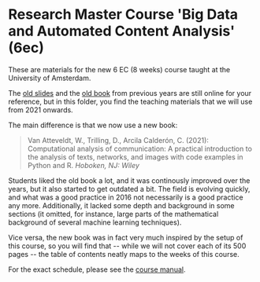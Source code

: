 # Research Master Course 'Big Data and Automated Content Analysis' (6ec)

These are materials for the new 6 EC (8 weeks) course taught at the University of Amsterdam.

The [old slides](https://github.com/damian0604/bdaca/tree/master/rm-course-1) and the [old book](https://github.com/damian0604/bdaca/tree/master/book) from previous years are still online for your reference, but in this folder, you find the teaching materials that we will use from 2021 onwards.

The main difference is that we now use a new book:
> Van Atteveldt, W., Trilling, D., Arcila Calderón, C. (2021): Computational analysis of communication: A practical introduction to the analysis of texts, networks, and images with code examples in Python and R. *Hoboken, NJ: Wiley*

Students liked the old book a lot, and it was continously improved over the years, but it also started to get outdated a bit. The field is evolving quickly, and what was a good practice in 2016 not necessarily is a good practice any more. Additionally, it lacked some depth and background in some sections (it omitted, for instance, large parts of the mathematical background of several machine learning techniques).

Vice versa, the new book was in fact very much inspired by the setup of this course, so you will find that -- while we will not cover each of its 500 pages -- the table of contents neatly maps to the weeks of this course.

For the exact schedule, please see the [course manual](syllabus/bd-aca_12ECTS_werkboek.pdf).
